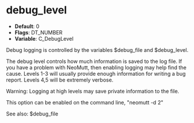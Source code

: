 # debug_level

- **Default**: 0
- **Flags**: DT_NUMBER
- **Variable**: C_DebugLevel

Debug logging is controlled by the variables $debug_file and $debug_level.

The debug level controls how much information is saved to the log file.
If you have a problem with NeoMutt, then enabling logging may help find the cause.
Levels 1-3 will usually provide enough information for writing a bug report.
Levels 4,5 will be extremely verbose.

Warning: Logging at high levels may save private information to the file.

This option can be enabled on the command line, "neomutt -d 2"

See also: $debug_file
